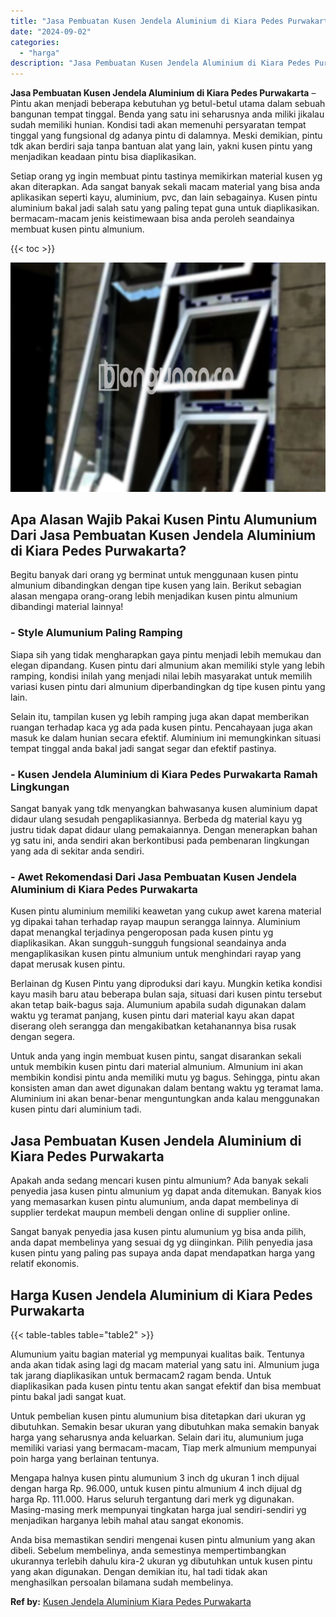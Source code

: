 ```yaml
---
title: "Jasa Pembuatan Kusen Jendela Aluminium di Kiara Pedes Purwakarta"
date: "2024-09-02"
categories: 
  - "harga"
description: "Jasa Pembuatan Kusen Jendela Aluminium di Kiara Pedes Purwakarta. Anda bisa memastikan sendiri mengenai kusen pintu almunium yang akan dibeli. Sebelum membel..."
---
```


**Jasa Pembuatan Kusen Jendela Aluminium di Kiara Pedes Purwakarta** – Pintu akan menjadi beberapa kebutuhan yg betul-betul utama dalam sebuah bangunan tempat tinggal. Benda yang satu ini seharusnya anda miliki jikalau sudah memiliki hunian. Kondisi tadi akan memenuhi persyaratan tempat tinggal yang fungsional dg adanya pintu di dalamnya. Meski demikian, pintu tdk akan berdiri saja tanpa bantuan alat yang lain, yakni kusen pintu yang menjadikan keadaan pintu bisa diaplikasikan.

Setiap orang yg ingin membuat pintu tastinya memikirkan material kusen yg akan diterapkan. Ada sangat banyak sekali macam material yang bisa anda aplikasikan seperti kayu, aluminium, pvc, dan lain sebagainya. Kusen pintu aluminium bakal jadi salah satu yang paling tepat guna untuk diaplikasikan. bermacam-macam jenis keistimewaan bisa anda peroleh seandainya membuat kusen pintu almunium.

{{< toc >}}

![Jasa Pembuatan Kusen Jendela Aluminium di Kiara Pedes Purwakarta](/images/harga-kusen-jendela-alumunium-28.png)

## Apa Alasan Wajib Pakai Kusen Pintu Alumunium Dari Jasa Pembuatan Kusen Jendela Aluminium di Kiara Pedes Purwakarta?

Begitu banyak dari orang yg berminat untuk menggunaan kusen pintu almunium dibandingkan dengan tipe kusen yang lain. Berikut sebagian alasan mengapa orang-orang lebih menjadikan kusen pintu almunium dibandingi material lainnya!

### \- Style Alumunium Paling Ramping

Siapa sih yang tidak mengharapkan gaya pintu menjadi lebih memukau dan elegan dipandang. Kusen pintu dari almunium akan memiliki style yang lebih ramping, kondisi inilah yang menjadi nilai lebih masyarakat untuk memilih variasi kusen pintu dari almunium diperbandingkan dg tipe kusen pintu yang lain.

Selain itu, tampilan kusen yg lebih ramping juga akan dapat memberikan ruangan terhadap kaca yg ada pada kusen pintu. Pencahayaan juga akan masuk ke dalam hunian secara efektif. Aluminium ini memungkinkan situasi tempat tinggal anda bakal jadi sangat segar dan efektif pastinya.

### \- Kusen Jendela Aluminium di Kiara Pedes Purwakarta Ramah Lingkungan

Sangat banyak yang tdk menyangkan bahwasanya kusen aluminium dapat didaur ulang sesudah pengaplikasiannya. Berbeda dg material kayu yg justru tidak dapat didaur ulang pemakaiannya. Dengan menerapkan bahan yg satu ini, anda sendiri akan berkontibusi pada pembenaran lingkungan yang ada di sekitar anda sendiri.

### \- Awet Rekomendasi Dari Jasa Pembuatan Kusen Jendela Aluminium di Kiara Pedes Purwakarta

Kusen pintu aluminium memiliki keawetan yang cukup awet karena material yg dipakai tahan terhadap rayap maupun serangga lainnya. Aluminium dapat menangkal terjadinya pengeroposan pada kusen pintu yg diaplikasikan. Akan sungguh-sungguh fungsional seandainya anda mengaplikasikan kusen pintu almunium untuk menghindari rayap yang dapat merusak kusen pintu.

Berlainan dg Kusen Pintu yang diproduksi dari kayu. Mungkin ketika kondisi kayu masih baru atau beberapa bulan saja, situasi dari kusen pintu tersebut akan tetap baik-bagus saja. Alumunium apabila sudah digunakan dalam waktu yg teramat panjang, kusen pintu dari material kayu akan dapat diserang oleh serangga dan mengakibatkan ketahanannya bisa rusak dengan segera.

Untuk anda yang ingin membuat kusen pintu, sangat disarankan sekali untuk membikin kusen pintu dari material almunium. Almunium ini akan membikin kondisi pintu anda memiliki mutu yg bagus. Sehingga, pintu akan konsisten aman dan awet digunakan dalam bentang waktu yg teramat lama. Aluminium ini akan benar-benar menguntungkan anda kalau menggunakan kusen pintu dari aluminium tadi.

## Jasa Pembuatan Kusen Jendela Aluminium di Kiara Pedes Purwakarta

Apakah anda sedang mencari kusen pintu almunium? Ada banyak sekali penyedia jasa kusen pintu almunium yg dapat anda ditemukan. Banyak kios yang memasarkan kusen pintu alumunium, anda dapat membelinya di supplier terdekat maupun membeli dengan online di supplier online.

Sangat banyak penyedia jasa kusen pintu alumunium yg bisa anda pilih, anda dapat membelinya yang sesuai dg yg diinginkan. Pilih penyedia jasa kusen pintu yang paling pas supaya anda dapat mendapatkan harga yang relatif ekonomis.

## Harga Kusen Jendela Aluminium di Kiara Pedes Purwakarta

{{< table-tables table="table2" >}}

Alumunium yaitu bagian material yg mempunyai kualitas baik. Tentunya anda akan tidak asing lagi dg macam material yang satu ini. Almunium juga tak jarang diaplikasikan untuk bermacam2 ragam benda. Untuk diaplikasikan pada kusen pintu tentu akan sangat efektif dan bisa membuat pintu bakal jadi sangat kuat.

Untuk pembelian kusen pintu alumunium bisa ditetapkan dari ukuran yg dibutuhkan. Semakin besar ukuran yang dibutuhkan maka semakin banyak harga yang seharusnya anda keluarkan. Selain dari itu, alumunium juga memiliki variasi yang bermacam-macam, Tiap merk almunium mempunyai poin harga yang berlainan tentunya.

Mengapa halnya kusen pintu alumunium 3 inch dg ukuran 1 inch dijual dengan harga Rp. 96.000, untuk kusen pintu almunium 4 inch dijual dg harga Rp. 111.000. Harus seluruh tergantung dari merk yg digunakan. Masing-masing merk mempunyai tingkatan harga jual sendiri-sendiri yg menjadikan harganya lebih mahal atau sangat ekonomis.

Anda bisa memastikan sendiri mengenai kusen pintu almunium yang akan dibeli. Sebelum membelinya, anda semestinya mempertimbangkan ukurannya terlebih dahulu kira-2 ukuran yg dibutuhkan untuk kusen pintu yang akan digunakan. Dengan demikian itu, hal tadi tidak akan menghasilkan persoalan bilamana sudah membelinya.

**Ref by:** [Kusen Jendela Aluminium Kiara Pedes Purwakarta](https://id.wikipedia.org/wiki/Kusen)
